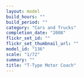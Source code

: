 ```yaml
---
layout: model
build_hours: ""
build_period: ""
category: "Cars and Trucks"
completion_date: "2008"
flickr_set_id: ""
flickr_set_thumbnail_url: ""
model_id: "136"
scale: "1/72"
summary: ""
title: "T-Type Motor Coach"
---
```



